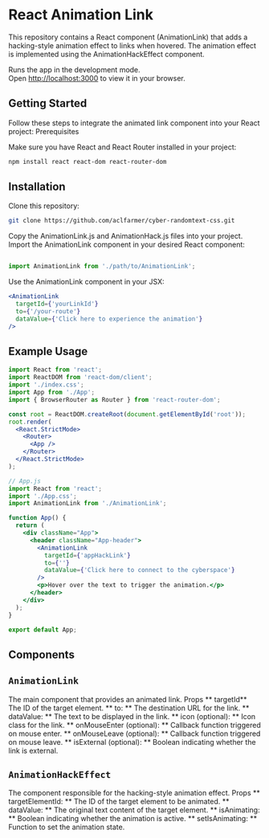 # React Animation Link

This repository contains a React component (AnimationLink) that adds a hacking-style animation effect to links when hovered. The animation effect is implemented using the AnimationHackEffect component.

Runs the app in the development mode.\
Open [http://localhost:3000](http://localhost:3000) to view it in your browser.

## Getting Started

Follow these steps to integrate the animated link component into your React project:
Prerequisites

Make sure you have React and React Router installed in your project:

```bash
npm install react react-dom react-router-dom
```
## Installation

Clone this repository:

```bash
git clone https://github.com/aclfarmer/cyber-randomtext-css.git
```

Copy the AnimationLink.js and AnimationHack.js files into your project.
Import the AnimationLink component in your desired React component:

```jsx

import AnimationLink from './path/to/AnimationLink';
```
Use the AnimationLink component in your JSX:

```jsx
<AnimationLink
  targetId={'yourLinkId'}
  to={'/your-route'}
  dataValue={'Click here to experience the animation'}
/>
```
## Example Usage
```jsx
import React from 'react';
import ReactDOM from 'react-dom/client';
import './index.css';
import App from './App';
import { BrowserRouter as Router } from 'react-router-dom';

const root = ReactDOM.createRoot(document.getElementById('root'));
root.render(
  <React.StrictMode>
    <Router>
      <App />
    </Router>
  </React.StrictMode>
);
```
```jsx
// App.js
import React from 'react';
import './App.css';
import AnimationLink from './AnimationLink';

function App() {
  return (
    <div className="App">
      <header className="App-header">
        <AnimationLink
          targetId={'appHackLink'}
          to={''}
          dataValue={'Click here to connect to the cyberspace'}
        />
        <p>Hover over the text to trigger the animation.</p>
      </header>
    </div>
  );
}

export default App;
```
## Components
## `AnimationLink`

The main component that provides an animated link.
Props
    **  targetId**  The ID of the target element.
    **  to: **  The destination URL for the link.
    **  dataValue: **  The text to be displayed in the link.
    ** icon (optional): **  Icon class for the link.
    ** onMouseEnter (optional): **  Callback function triggered on mouse enter.
    ** onMouseLeave (optional): **  Callback function triggered on mouse leave.
    ** isExternal (optional): **  Boolean indicating whether the link is external.

## `AnimationHackEffect`

The component responsible for the hacking-style animation effect.
Props
    ** targetElementId: ** The ID of the target element to be animated.
    ** dataValue: **  The original text content of the target element.
    ** isAnimating: **  Boolean indicating whether the animation is active.
    ** setIsAnimating: **  Function to set the animation state.
